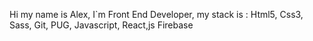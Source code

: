 Hi my name is Alex, 
I`m Front End Developer, 
my stack is : Html5, Css3, Sass, Git, PUG, Javascript, React,js Firebase
